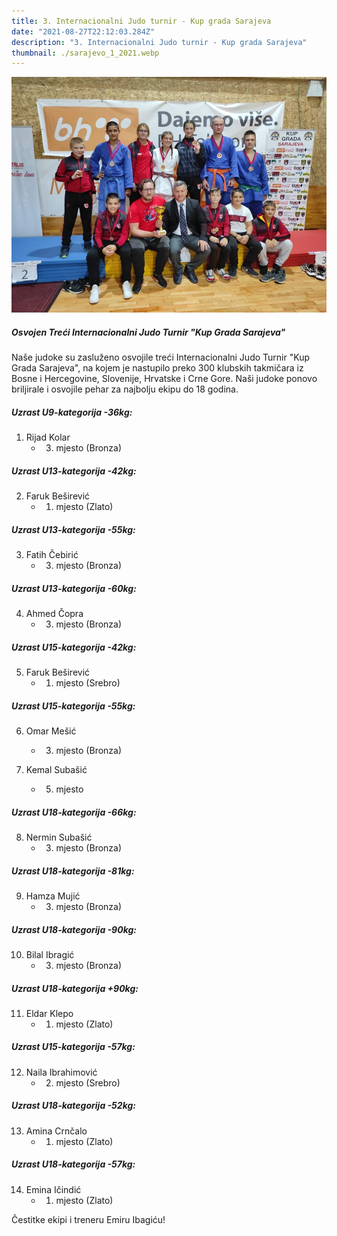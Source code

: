 ```yaml
---
title: 3. Internacionalni Judo turnir - Kup grada Sarajeva
date: "2021-08-27T22:12:03.284Z"
description: "3. Internacionalni Judo turnir - Kup grada Sarajeva"
thumbnail: ./sarajevo_1_2021.webp
---
```


![Sarajevo turnir 2021](./sarajevo2021.webp)

##### Osvojen Treći Internacionalni Judo Turnir "Kup Grada Sarajeva"

Naše judoke su zasluženo osvojile treći Internacionalni Judo Turnir "Kup Grada Sarajeva", na kojem je nastupilo preko 300 klubskih takmičara iz Bosne i Hercegovine, Slovenije, Hrvatske i Crne Gore. Naši judoke ponovo briljirale i osvojile pehar za najbolju ekipu do 18 godina.

##### Uzrast U9-kategorija -36kg:

1. Rijad Kolar
    - 3. mjesto (Bronza)

##### Uzrast U13-kategorija -42kg:

2. Faruk Beširević
    - 1. mjesto (Zlato)

##### Uzrast U13-kategorija -55kg:

3. Fatih Čebirić
    - 3. mjesto (Bronza)

##### Uzrast U13-kategorija -60kg:

4. Ahmed Čopra
    - 3. mjesto (Bronza)

##### Uzrast U15-kategorija -42kg:

5. Faruk Beširević
    - 1. mjesto (Srebro)

##### Uzrast U15-kategorija -55kg:

6. Omar Mešić
    - 3. mjesto (Bronza)

7. Kemal Subašić
    - 5. mjesto

##### Uzrast U18-kategorija -66kg:

8. Nermin Subašić
    - 3. mjesto (Bronza)

##### Uzrast U18-kategorija -81kg:

9. Hamza Mujić
    - 3. mjesto (Bronza)

##### Uzrast U18-kategorija -90kg:

10. Bilal Ibragić
    - 3. mjesto (Bronza)

##### Uzrast U18-kategorija +90kg:

11. Eldar Klepo
    - 1. mjesto (Zlato)

##### Uzrast U15-kategorija -57kg:

12. Naila Ibrahimović
    - 2. mjesto (Srebro)

##### Uzrast U18-kategorija -52kg:

13. Amina Crnčalo
    - 1. mjesto (Zlato)

##### Uzrast U18-kategorija -57kg:

14. Emina Ičindić
    - 1. mjesto (Zlato)

Čestitke ekipi i treneru Emiru Ibagiću!
